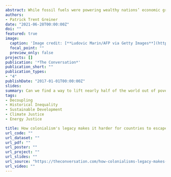 ```yaml
---
abstract: While fossil fuels were powering wealthy nations’ economic growth in the 19th and 20th centuries, many countries across the Global South remained largely impoverished. Today, all that burning of oil, coal and natural gas has warmed the planet toward dangerous levels, and science shows that fossil fuel use must decline to slow climate change. At the same time, more than 40% of the global population survives on less than US$5.50 a day, primarily in developing countries. Fossil fuels are still among the cheapest ways to power economic growth, making them hard for developing countries to ignore. So, can we find a way to lift nearly half of the world out of poverty and still reduce fossil fuel use? I believe there can be no sustainable development, and likely no energy transition, if poverty is not addressed too. Current international efforts, like the chronically underfunded U.N. Green Climate Fund are not doing enough.
authors:
- Patrick Trent Greiner
date: "2021-06-28T00:00:00Z"
doi: ""
featured: true
image:
  caption: 'Image credit: [**Ludovic Marin/AFP via Getty Images**](https://www.gettyimages.com/detail/news-photo/people-stand-next-to-solar-panels-of-the-solar-energy-power-news-photo/881723876)'
  focal_point: ""
  preview_only: false
projects: []
publication: '*The Conversation*'
publication_short: ""
publication_types:
- "4"
publishDate: "2017-01-01T00:00:00Z"
slides:
summary: Can we find a way to lift nearly half of the world out of poverty and still reduce fossil fuel use? There can be no sustainable development, and likely no energy transition, if poverty is not addressed too.
tags:
- Decoupling
- Historical Inequality
- Sustainable Development
- Climate Justice
- Energy Justice

title: How colonialism's legacy makes it harder for countries to escape poverty and fossil fuels today
url_code: ""
url_dataset: ""
url_pdf: ""
url_poster: ""
url_project: ""
url_slides: ""
url_source: "https://theconversation.com/how-colonialisms-legacy-makes-it-harder-for-countries-to-escape-poverty-and-fossil-fuels-today-159807"
url_video: ""
---
```


